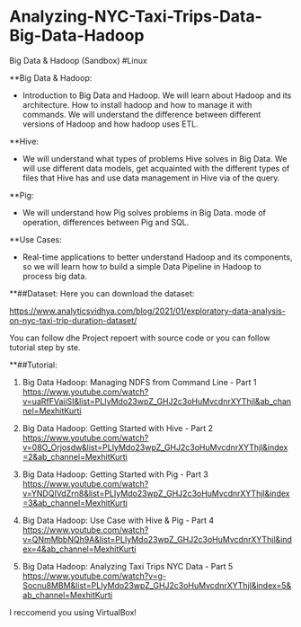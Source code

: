 # Analyzing-NYC-Taxi-Trips-Data-Big-Data-Hadoop
Big Data &amp; Hadoop (Sandbox) #Linux

**Big Data & Hadoop: 
- Introduction to Big Data and Hadoop. 
  We will learn about Hadoop and its architecture. How to install hadoop and how to manage it with commands. We will understand the 
  difference between different versions of Hadoop and how hadoop uses ETL.
  
**Hive: 
- We will understand what types of problems Hive solves in Big Data. We will use different 
  data models, get acquainted with the different types of files that Hive has and use data management 
  in Hive via of the query.
  
**Pig:
- We will understand how Pig solves problems in Big Data. mode of operation, differences 
  between Pig and SQL.

**Use Cases: 
- Real-time applications to better understand Hadoop and its components, so we will 
  learn how to build a simple Data Pipeline in Hadoop to process big data.
  
**##Dataset:
Here you can download the dataset: 

https://www.analyticsvidhya.com/blog/2021/01/exploratory-data-analysis-on-nyc-taxi-trip-duration-dataset/

You can follow dhe Project repoert with source code or you can follow tutorial step by ste.

**##Tutorial:
1. Big Data Hadoop: Managing NDFS from Command Line - Part 1  
   https://www.youtube.com/watch?v=uaRfFVaiiSI&list=PLIyMdo23wpZ_GHJ2c3oHuMvcdnrXYThjl&ab_channel=MexhitKurti

2. Big Data Hadoop: Getting Started with Hive - Part 2        
   https://www.youtube.com/watch?v=08O_Orjosdw&list=PLIyMdo23wpZ_GHJ2c3oHuMvcdnrXYThjl&index=2&ab_channel=MexhitKurti

3. Big Data Hadoop: Getting Started with Pig - Part 3         
   https://www.youtube.com/watch?v=YNDQIVdZrn8&list=PLIyMdo23wpZ_GHJ2c3oHuMvcdnrXYThjl&index=3&ab_channel=MexhitKurti

4. Big Data Hadoop: Use Case with Hive & Pig - Part 4         
   https://www.youtube.com/watch?v=QNmMbbNQh9A&list=PLIyMdo23wpZ_GHJ2c3oHuMvcdnrXYThjl&index=4&ab_channel=MexhitKurti

5. Big Data Hadoop: Analyzing Taxi Trips NYC Data - Part 5    
   https://www.youtube.com/watch?v=g-Socnu8MBM&list=PLIyMdo23wpZ_GHJ2c3oHuMvcdnrXYThjl&index=5&ab_channel=MexhitKurti
   
I reccomend you using VirtualBox!

